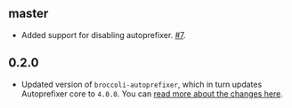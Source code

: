 ## master
+ Added support for disabling autoprefixer. [#7](https://github.com/kimroen/ember-cli-autoprefixer/pull/7).

## 0.2.0
+ Updated version of `broccoli-autoprefixer`, which in turn updates Autoprefixer
core to `4.0.0`. You can [read more about the changes here](https://github.com/postcss/autoprefixer/releases/tag/4.0.0).
